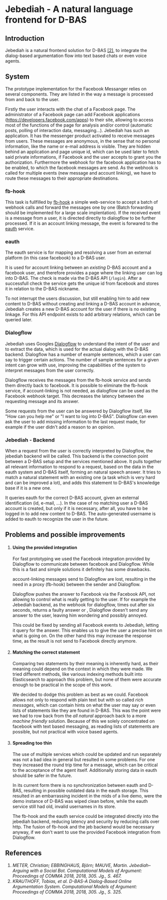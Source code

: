 # Jebediah - A natural language frontend for D-BAS

## Introduction
Jebediah is a natural frontend solution for D-BAS [[2]](dbas), to integrate the dialog-based argumentation flow into text based chats or even voice agents. 


## System
The prototype implementation for the Facebook Messanger relies on several components. 
They are listed in the way a message is processed from and back to the user. 

Firstly the user interacts with the chat of a Facebook page. The administrator of a Facebook page can add Facebook applications (https://developers.facebook.com/apps) to their site, allowing to access most of the functions of the page for analysis and/or control (automatic posts, polling of interaction data, messaging...). 
Jebediah has such an application. It has the messenger product activated to receive messages from users. 
These messages are anonymous, in the sense that no personal information, like the name or e-mail address is visible. 
They are hidden behind an application and page unique id, which can be used later to fetch said private informations, if Facebook and the user accepts to grant you the authorization.
Furthermore the webhook for the facebook application has to be enabled, to which the facebook messages are send. 
As the webhook is called for multiple events (new message and account linking), we have to route these messages to their appropriate destinations. 

### fb-hook
This task is fullfilled by [fb-hook] a simple web-service to accept a batch of  webhook calls and forward the messages one by one (Batch forwarding should be implemented for a large scale implentation). 
If the received event is a message from a user, it is directed directly to dialogflow to be further processed.
If it is an account linking message, the event is forwared to the [eauth] service.

### eauth
The eauth service is for mapping and resolving a user from an external platform (in this case facebook) to a D-BAS user. 

It is used for account linking between an *existing* D-BAS account and a facebook user, and therefore provides a page where the linking user can log into D-BAS.
The check is made via the D-BAS API (`/login`).
After a successfull check the service gets the unique id from facebook and stores it in relation to the D-BAS nickname. 

To not interrupt the users discussion, but still enabling him to add new content to D-BAS without creating and linking a D-BAS account in advance, Jebediah creates a new D-BAS account for the user if there is no existing linkage.
For this API endpoint exists to add arbitrary relations, which can be queried later.

### Dialogflow
Jebediah uses Googles [Dialogflow] to understand the intent of the user and to extract the data, which is used for the actual dialog with the D-BAS backend.
Dialogflow has a number of example sentences, which a user can say to trigger certain actions. 
The number of sample sentences for a given intent can grow with use, improving the capabilities of the system to interpret messages from the user correctly. 

Dialogflow receives the messages from the fb-hook service and sends them directly back to facebook.
It is possible to eliminate the fb-hook service, if account-linking is not needed, as dialogflow can be used as the Facebook webhook target. 
This decreases the latency between the requesting message and its answer.

Some requests from the user can be answered by Dialogflow itself, like "How can you help me" or "I want to log into D-BAS". 
Dialogflow can even ask the user to add missing information to the last request made, for example if the user didn't add a reason to an opinion.

### Jebediah - Backend
When a request from the user is correctly interpreted by Dialogflow, the jebediah backend will be called.
This backend is the connection point between a D-BAS setup and the services mentioned above. 
It pulls together all relevant information to respond to a request, based on the data in the eauth system and D-BAS itself, forming an natural speech answer.
It tries to match a natural statement with an existing one (a task which is very hard and can be improved a lot), and adds this statement to D-BAS's knowledge base if it is a new one.

It queries eauth for the correct D-BAS account, given an external identification (id, e-mail, ...). 
In the case of no matching user a D-BAS account is created, but only if it is necessary, after all, you have to be logged in to add new content to D-BAS. 
The auto-generated username is added to eauth to recognize the user in the future.

## Problems and possible improvements
1. #### Using the provided integration
    For fast prototyping we used the Facebook integration provided by Dialogflow to communicate between facebook and Dialogflow. While this is a fast and simple solutions it definitely has some drawbacks.
    
    account-linking messages send to Dialogflow are lost, resulting in the need in a proxy (fb-hook) between the sender and Dialogflow. 
        
    Dialogflow pushes the answer to Facebook via the Facebook API, not allowing to control what is really getting to the user. If for example the Jebediah backend, as the webhook for dialogflow, times out after six seconds, returns a faulty answer or , Dialogflow doesn't send any answer to the user, leaving him wondering and possibly annoyed. 

    This could be fixed by sending all Facebook events to Jebediah, letting it query for the answer. This enables us to give the user a precise hint on what is going on. On the other hand this may increase the response time, as the result is not send to Facebook directly anymore.

2. #### Matching the correct statement
    Comparing two statements by their meaning is inherently hard, as their meaning could depend on the context in which they were made. 
    We tried different methods, like various indexing methods built into Elasticsearch to approach this problem, but none of them were accurate enough to be practical in the scope of this work. 

    We decided to dodge this problem as best as we could. Facebook allows not only to respond with plain text but with so called *rich messages*, which can contain hints on what the user may say or even lists of statements like they are found in D-BAS. 
    This was the point were we had to row back from the *all natural* approach back to a more *machine friendly* solution. Because of this we solely concentrated on facebook with text based messaging, as reading lists of statements are possible, but not practical with voice based agents. 

3. #### Spreading too thin
    The use of multiple services which could be updated and run separately was not a bad idea in general but resulted in some problems. For one they increased the round trip time for a message, which can be critical to the acceptance of the agent itself. 
    Additionally storing data in eauth should be safer in the future.

    In its current form there is no synchronization between eauth and D-BAS, resulting in possible outdated data in the eauth storage.
    This resulted in an embarrassing incident in the mids of a live demo, were the demo instance of D-BAS was wiped clean before, while the eauth service still had old, invalid usernames in its store. 
    
    The fb-hook and the eauth service could be integrated directly into the jebediah backend, reducing latency and security by reducing calls over http. 
    The fusion of fb-hook and the jeb backend would be necessary anyway, if we don't want to use the provided Facebook integration from Dialogflow.


## References
1. <a href=jeb></a>_METER, Christian; EBBINGHAUS, Björn; MAUVE, Martin. Jebediah–Arguing with a Social Bot. Computational Models of Argument: Proceedings of COMMA 2018, 2018, 305. Jg., S. 467._
2. <a href=dbas></a>_KRAUTHOFF, Tobias, et al. D-BAS-A Dialog-Based Online Argumentation System. Computational Models of Argument: Proceedings of COMMA 2018, 2018, 305. Jg., S. 325._

[fb-hook]: https://github.com/hhucn/dbas-fb-hook
[eauth]: https://github.com/hhucn/dbas-eauth
[Dialogflow]: https://dialogflow.com